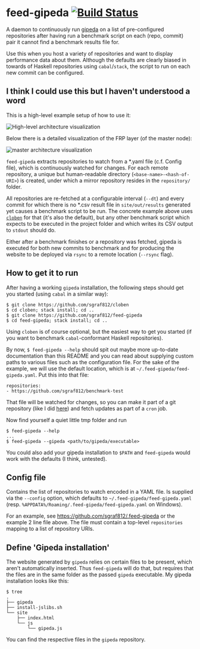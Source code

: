 # feed-gipeda [![Build Status](https://travis-ci.org/sgraf812/feed-gipeda.svg?branch=master)](https://travis-ci.org/sgraf812/feed-gipeda)

A daemon to continuously run [gipeda](https://hackage.haskell.org/package/gipeda) on a list of pre-configured repositories after having run a benchmark script on each (repo, commit) pair it cannot find a benchmark results file for.

Use this when you host a variety of repositories and want to display performance data about them. Although the defaults are clearly biased in towards of Haskell repositories using `cabal`/`stack`, the script to run on each new commit can be configured.

## I think I could use this but I haven't understood a word

This is a high-level example setup of how to use it:

![High-level architecture visualization](https://cdn.rawgit.com/sgraf812/feed-gipeda/master/docs/images/feed-gipeda.svg)

Below there is a detailed visualization of the FRP layer (of the master node):

![master architecture visualization](https://cdn.rawgit.com/sgraf812/feed-gipeda/master/docs/images/master.svg)

`feed-gipeda` extracts repositories to watch from a \*.yaml file (c.f. Config file), which is continuously watched for changes. For each remote repository, a unique but human-readable directory (`<base-name>-<hash-of-URI>`) is created, under which a mirror repository resides in the `repository/` folder.

All repositories are re-fetched at a configurable interval (`--dt`) and every commit for which there is no \*.csv result file in `site/out/results` generated yet causes a benchmark script to be run. The concrete example above uses [`cloben`](https://github.com/sgraf812/cloben) for that (it's also the default), but any other benchmark script which expects to be executed in the project folder and which writes its CSV output to `stdout` should do.

Either after a benchmark finishes or a repository was fetched, gipeda is executed for both new commits to benchmark and for producing the website to be deployed via `rsync` to a remote location (`--rsync` flag).

## How to get it to run

After having a working `gipeda` installation, the following steps should get you started (using `cabal` in a similar way):
```
$ git clone https://github.com/sgraf812/cloben
$ cd cloben; stack install; cd ..
$ git clone https://github.com/sgraf812/feed-gipeda
$ cd feed-gipeda; stack install; cd ..
```

Using `cloben` is of course optional, but the easiest way to get you started (if you want to benchmark `cabal`-conformant Haskell repositories).

By now, `$ feed-gipeda --help` should spit out maybe more up-to-date documentation than this README and you can read about supplying custom paths to various files such as the configuration file. For the sake of the example, we will use the default location, which is at `~/.feed-gipeda/feed-gipeda.yaml`. Put this into that file:
```
repositories:
- https://github.com/sgraf812/benchmark-test
```
That file will be watched for changes, so you can make it part of a git repository (like I did [here](https://github.com/sgraf812/.feed-gipeda)) and fetch updates as part of a `cron` job.

Now find yourself a quiet little tmp folder and run
```
$ feed-gipeda --help
...
$ feed-gipeda --gipeda <path/to/gipeda/executable>
```
You could also add your gipeda installation to `$PATH` and `feed-gipeda` would work with the defaults (I think, untested).

## Config file

Contains the list of repositories to watch encoded in a YAML file. Is supplied via the `--config` option, which defaults to `~/.feed-gipeda/feed-gipeda.yaml` (resp. `%APPDATA%/Roaming/.feed-gipeda/feed-gipeda.yaml` on Windows).

For an example, see <https://github.com/sgraf812/.feed-gipeda> or the example 2 line file above.
The file must contain a top-level `repositories` mapping to a list of repository URIs.

## Define 'Gipeda installation'

The website generated by `gipeda` relies on certain files to be present, which aren't automatically inserted. Thus `feed-gipeda` will do that, but requires that the files are in the same folder as the passed `gipeda` executable. My gipeda installation looks like this:
```
$ tree
.
├── gipeda
├── install-jslibs.sh
└── site
    ├── index.html
    └── js
        └── gipeda.js
```
You can find the respective files in the `gipeda` repository.
